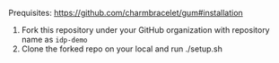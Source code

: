 Prequisites:
https://github.com/charmbracelet/gum#installation

1. Fork this repository under your GitHub organization with repository name as `idp-demo`
2. Clone the forked repo on your local and run ./setup.sh

